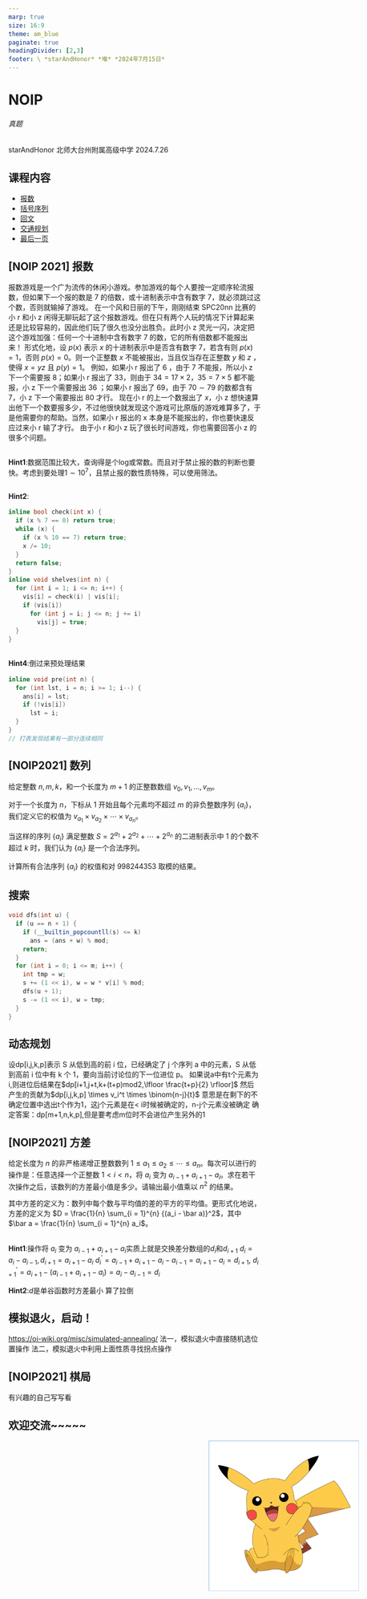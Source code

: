 ```yaml
---
marp: true
size: 16:9
theme: am_blue
paginate: true
headingDivider: [2,3]
footer: \ *starAndHonor* *堆* *2024年7月15日*
---
```


<!-- _class: cover_a 
<!-- _header: "" --> 
<!-- _footer: "" --> 
<!-- _paginate: "" --> 
# NOIP
###### 真题

starAndHonor
北师大台州附属高级中学
2024.7.26

## 课程内容

<!-- _class: cols2_ol_ci fglass toc_a  -->
<!-- _footer: "" -->
<!-- _header: "CONTENTS" -->
<!-- _paginate: "" -->

- [报数](#3)
- [括号序列](#8)
- [回文](#13) 
- [交通规划](#15)
- [最后一页](#17)
## [NOIP 2021] 报数
报数游戏是一个广为流传的休闲小游戏。参加游戏的每个人要按一定顺序轮流报数，但如果下一个报的数是 $7$ 的倍数，或十进制表示中含有数字 $7$，就必须跳过这个数，否则就输掉了游戏。
在一个风和日丽的下午，刚刚结束 SPC20nn 比赛的小 r 和小 z 闲得无聊玩起了这个报数游戏。但在只有两个人玩的情况下计算起来还是比较容易的，因此他们玩了很久也没分出胜负。此时小 z 灵光一闪，决定把这个游戏加强：任何一个十进制中含有数字 $7$ 的数，它的所有倍数都不能报出来！
形式化地，设 $p(x)$ 表示 $x$ 的十进制表示中是否含有数字 $7$，若含有则 $p(x) = 1$，否则 $p(x) = 0$。则一个正整数 $x$ 不能被报出，当且仅当存在正整数 $y$ 和 $z$ ，使得 $x = yz$ 且 $p(y) = 1$。
例如，如果小 r 报出了 $6$ ，由于 $7$ 不能报，所以小 z 下一个需要报 $8$；如果小 r 报出了 $33$，则由于 $34 = 17 \times 2$，$35 = 7 \times 5$ 都不能报，小 z 下一个需要报出 $36$ ；如果小 r 报出了 $69$，由于 $70 \sim 79$ 的数都含有 $7$，小 z 下一个需要报出 $80$ 才行。
现在小 r 的上一个数报出了 $x$，小 z 想快速算出他下一个数要报多少，不过他很快就发现这个游戏可比原版的游戏难算多了，于是他需要你的帮助。当然，如果小 r 报出的 x 本身是不能报出的，你也要快速反应过来小 r 输了才行。
由于小 r 和小 z 玩了很长时间游戏，你也需要回答小 z 的很多个问题。

## 
**Hint1**:数据范围比较大，查询得是个log或常数。而且对于禁止报的数的判断也要快。考虑到要处理$1 \sim 10^7$，且禁止报的数性质特殊，可以使用筛法。
##
**Hint2**:
```cpp
inline bool check(int x) {
  if (x % 7 == 0) return true;
  while (x) {
    if (x % 10 == 7) return true;
    x /= 10;
  }
  return false;
}
inline void shelves(int n) {
  for (int i = 1; i <= n; i++) {
    vis[i] = check(i) | vis[i];
    if (vis[i])
      for (int j = i; j <= n; j += i)
        vis[j] = true;
  }
}
```
##
**Hint4**:倒过来预处理结果
```cpp
inline void pre(int n) {
  for (int lst, i = n; i >= 1; i--) {
    ans[i] = lst;
    if (!vis[i])
      lst = i;
  }
}
// 打表发现结果有一部分连续相同
```
## [NOIP2021] 数列

给定整数 $n, m, k$，和一个长度为 $m + 1$ 的正整数数组 $v_0, v_1, \ldots, v_m$。

对于一个长度为 $n$，下标从 $1$ 开始且每个元素均不超过 $m$ 的非负整数序列 $\{a_i\}$，我们定义它的权值为 $v_{a_1} \times v_{a_2} \times \cdots \times v_{a_n}$。

当这样的序列 $\{a_i\}$ 满足整数 $S = 2^{a_1} + 2^{a_2} + \cdots + 2^{a_n}$ 的二进制表示中 $1$ 的个数不超过 $k$ 时，我们认为 $\{a_i\}$ 是一个合法序列。

计算所有合法序列 $\{a_i\}$ 的权值和对 $998244353$ 取模的结果。

## 搜索
```cpp
void dfs(int u) {
  if (u == n + 1) {
    if (__builtin_popcountll(s) <= k)
      ans = (ans + w) % mod;
    return;
  }
  for (int i = 0; i <= m; i++) {
    int tmp = w;
    s += (1 << i), w = w * v[i] % mod;
    dfs(u + 1);
    s -= (1 << i), w = tmp;
  }
}
```
## 动态规划
设dp[i,j,k,p]表示 S 从低到高的前 i 位，已经确定了 j 个序列 a 中的元素，S 从低到高前 i 位中有 k 个 1，要向当前讨论位的下一位进位 p。
如果说a中有t个元素为i,则进位后结果在$dp[i+1,j+t,k+(t+p)mod2,\lfloor \frac{t+p}{2} \rfloor]$
然后产生的贡献为$dp[i,j,k,p] \times v_i^t \times \binom{n-j}{t}$
意思是在剩下的不确定位置中选出t个作为1，这j个元素是在< i时候被确定的，n-j个元素没被确定
确定答案：dp[m+1,n,k,p],但是要考虑m位时不会进位产生另外的1

## [NOIP2021] 方差
给定长度为 $n$ 的非严格递增正整数数列 $1 \le a_1 \le a_2 \le \cdots \le a_n$。每次可以进行的操作是：任意选择一个正整数 $1 < i < n$，将 $a_i$ 变为 $a_{i - 1} + a_{i + 1} - a_i$。求在若干次操作之后，该数列的方差最小值是多少。请输出最小值乘以 $n^2$ 的结果。

其中方差的定义为：数列中每个数与平均值的差的平方的平均值。更形式化地说，方差的定义为 $D = \frac{1}{n} \sum_{i = 1}^{n} {(a_i - \bar a)}^2$，其中 $\bar a = \frac{1}{n} \sum_{i = 1}^{n} a_i$。

##
**Hint1**:操作将 $a_i$ 变为 $a_{i - 1} + a_{i + 1} - a_i$实质上就是交换差分数组的$d_i$和$d_{i+1}$
$d_i = a_i-a_{i-1},d_{i+1} = a_{i+1} - a_i$
$d_i^{\prime} = a_{i - 1} + a_{i + 1} - a_i-a_{i-1}= a_{i+1} - a_i = d_{i+1},$
$d_{i+1}^{\prime} = a_{i+1} -( a_{i - 1} + a_{i + 1} - a_i) = a_i-a_{i-1} = d_i$

**Hint2**:$d$是单谷函数时方差最小
算了拉倒
## 模拟退火，启动！
https://oi-wiki.org/misc/simulated-annealing/
法一，模拟退火中直接随机选位置操作
法二，模拟退火中利用上面性质寻找拐点操作
##  [NOIP2021] 棋局
有兴趣的自己写写看
## 欢迎交流~~~~~
<!-- _class: trans -->
<!-- _footer: "" -->
<!-- _paginate: "" -->
<div>
<img src = "./images/R-C.png" style = "background-color: rgba(0, 0, 0, 0); margin-left: 400px;margin-bottom: px;" width = 300 >
</div>

